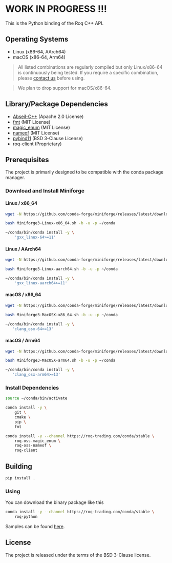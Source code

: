 # WORK IN PROGRESS !!!

This is the Python binding of the Roq C++ API.


## Operating Systems

* Linux (x86-64, AArch64)
* macOS (x86-64, Arm64)

> All listed combinations are regularly compiled but only Linux/x86-64 is continuously being tested.
> If you require a specific combination, please [contact us](mailto:info@roq-trading.com) before using.

> We plan to drop support for macOS/x86-64.


## Library/Package Dependencies

* [Abseil-C++](https://github.com/abseil/abseil-cpp) (Apache 2.0 License)
* [fmt](https://github.com/fmtlib/fmt) (MIT License)
* [magic_enum](https://github.com/Neargye/magic_enum) (MIT License)
* [nameof](https://github.com/Neargye/nameof) (MIT License)
* [pybind11](https://github.com/pybind/pybind11) (BSD 3-Clause License)
* roq-client (Proprietary)


## Prerequisites

The project is primarily designed to be compatible with the conda package manager.

### Download and Install Miniforge

#### Linux / x86\_64

```bash
wget -N https://github.com/conda-forge/miniforge/releases/latest/download/Miniforge3-Linux-x86_64.sh

bash Miniforge3-Linux-x86_64.sh -b -u -p ~/conda

~/conda/bin/conda install -y \
    'gxx_linux-64>=11'
```

#### Linux / AArch64

```bash
wget -N https://github.com/conda-forge/miniforge/releases/latest/download/Miniforge3-Linux-aarch64.sh

bash Miniforge3-Linux-aarch64.sh -b -u -p ~/conda

~/conda/bin/conda install -y \
    'gxx_linux-aarch64>=11'
```

#### macOS / x86\_64

```bash
wget -N https://github.com/conda-forge/miniforge/releases/latest/download/Miniforge3-MacOSX-x86_64.sh

bash Miniforge3-MacOSX-x86_64.sh -b -u -p ~/conda

~/conda/bin/conda install -y \
   'clang_osx-64>=13'
```

#### macOS / Arm64

```bash
wget -N https://github.com/conda-forge/miniforge/releases/latest/download/Miniforge3-MacOSX-arm64.sh

bash Miniforge3-MacOSX-arm64.sh -b -u -p ~/conda

~/conda/bin/conda install -y \
   'clang_osx-arm64>=13'
```

### Install Dependencies

```bash
source ~/conda/bin/activate

conda install -y \
    git \
    cmake \
    pip \
    fmt

conda install -y --channel https://roq-trading.com/conda/stable \
    roq-oss-magic_enum \
    roq-oss-nameof \
    roq-client
```


## Building

```bash
pip install .
```

### Using


You can download the binary package like this

```bash
conda install -y --channel https://roq-trading.com/conda/stable \
    roq-python
```

Samples can be found [here](https://github.com/roq-trading/roq-python/samples).


## License

The project is released under the terms of the BSD 3-Clause license.
